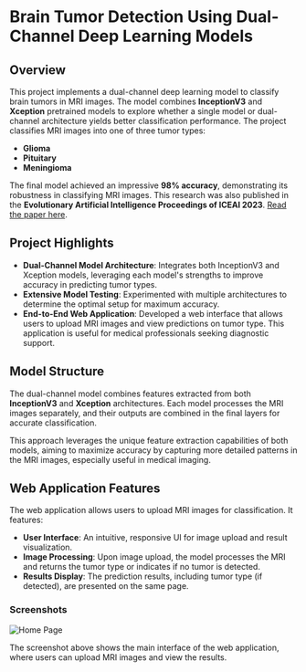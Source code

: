 # Brain Tumor Detection Using Dual-Channel Deep Learning Models

## Overview

This project implements a dual-channel deep learning model to classify brain tumors in MRI images. The model combines **InceptionV3** and **Xception** pretrained models to explore whether a single model or dual-channel architecture yields better classification performance. The project classifies MRI images into one of three tumor types:

- **Glioma**
- **Pituitary**
- **Meningioma**

The final model achieved an impressive **98% accuracy**, demonstrating its robustness in classifying MRI images. This research was also published in the **Evolutionary Artificial Intelligence Proceedings of ICEAI 2023**. [Read the paper here](https://link.springer.com/chapter/10.1007/978-981-99-8438-1_8).

## Project Highlights

- **Dual-Channel Model Architecture**: Integrates both InceptionV3 and Xception models, leveraging each model's strengths to improve accuracy in predicting tumor types.
- **Extensive Model Testing**: Experimented with multiple architectures to determine the optimal setup for maximum accuracy.
- **End-to-End Web Application**: Developed a web interface that allows users to upload MRI images and view predictions on tumor type. This application is useful for medical professionals seeking diagnostic support.

## Model Structure

The dual-channel model combines features extracted from both **InceptionV3** and **Xception** architectures. Each model processes the MRI images separately, and their outputs are combined in the final layers for accurate classification.

This approach leverages the unique feature extraction capabilities of both models, aiming to maximize accuracy by capturing more detailed patterns in the MRI images, especially useful in medical imaging.

## Web Application Features

The web application allows users to upload MRI images for classification. It features:
- **User Interface**: An intuitive, responsive UI for image upload and result visualization.
- **Image Processing**: Upon image upload, the model processes the MRI and returns the tumor type or indicates if no tumor is detected.
- **Results Display**: The prediction results, including tumor type (if detected), are presented on the same page.

### Screenshots

![Home Page](Home.png)

The screenshot above shows the main interface of the web application, where users can upload MRI images and view the results.
